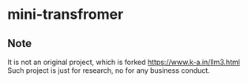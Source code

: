 # mini-transfromer

## Note
It is not an original project, which is forked https://www.k-a.in/llm3.html
Such project is just for research, no for any business conduct.
